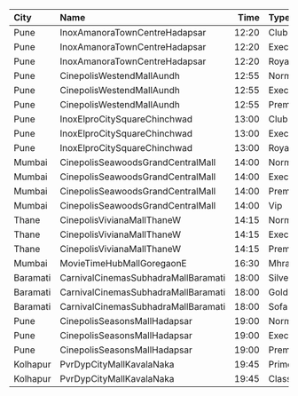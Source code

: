 | City     | Name                                |  Time | Type      | Price | Capacity | Booked |
| :------- | :---------------------------------- | ----: | :-------- | ----: | -------: | -----: |
| Pune     | InoxAmanoraTownCentreHadapsar       | 12:20 | Club      |  112₹ |       43 |      0 |
| Pune     | InoxAmanoraTownCentreHadapsar       | 12:20 | Executive |  112₹ |       10 |      0 |
| Pune     | InoxAmanoraTownCentreHadapsar       | 12:20 | Royale    |  190₹ |        2 |      0 |
| Pune     | CinepolisWestendMallAundh           | 12:55 | Normal    |  200₹ |       10 |      0 |
| Pune     | CinepolisWestendMallAundh           | 12:55 | Executive |  200₹ |       36 |      0 |
| Pune     | CinepolisWestendMallAundh           | 12:55 | Premium   |  200₹ |       18 |      0 |
| Pune     | InoxElproCitySquareChinchwad        | 13:00 | Club      |  130₹ |       24 |      0 |
| Pune     | InoxElproCitySquareChinchwad        | 13:00 | Executive |  130₹ |       13 |      0 |
| Pune     | InoxElproCitySquareChinchwad        | 13:00 | Royale    |  150₹ |       18 |      0 |
| Mumbai   | CinepolisSeawoodsGrandCentralMall   | 14:00 | Normal    |  160₹ |       16 |      0 |
| Mumbai   | CinepolisSeawoodsGrandCentralMall   | 14:00 | Executive |  180₹ |       45 |      0 |
| Mumbai   | CinepolisSeawoodsGrandCentralMall   | 14:00 | Premium   |  200₹ |       40 |      0 |
| Mumbai   | CinepolisSeawoodsGrandCentralMall   | 14:00 | Vip       |  300₹ |        7 |      0 |
| Thane    | CinepolisVivianaMallThaneW          | 14:15 | Normal    |  160₹ |       25 |     13 |
| Thane    | CinepolisVivianaMallThaneW          | 14:15 | Executive |  160₹ |       97 |     49 |
| Thane    | CinepolisVivianaMallThaneW          | 14:15 | Premium   |  160₹ |       43 |     32 |
| Mumbai   | MovieTimeHubMallGoregaonE           | 16:30 | Mhraja    |  130₹ |       22 |     11 |
| Baramati | CarnivalCinemasSubhadraMallBaramati | 18:00 | Silver    |  150₹ |       42 |     21 |
| Baramati | CarnivalCinemasSubhadraMallBaramati | 18:00 | Gold      |  150₹ |      128 |     77 |
| Baramati | CarnivalCinemasSubhadraMallBaramati | 18:00 | Sofa      |  180₹ |       17 |      9 |
| Pune     | CinepolisSeasonsMallHadapsar        | 19:00 | Normal    |  110₹ |        8 |      0 |
| Pune     | CinepolisSeasonsMallHadapsar        | 19:00 | Executive |  110₹ |       31 |      0 |
| Pune     | CinepolisSeasonsMallHadapsar        | 19:00 | Premium   |  110₹ |       11 |      2 |
| Kolhapur | PvrDypCityMallKavalaNaka            | 19:45 | Prime     |  110₹ |       97 |     16 |
| Kolhapur | PvrDypCityMallKavalaNaka            | 19:45 | Classic   |  110₹ |       21 |      0 |